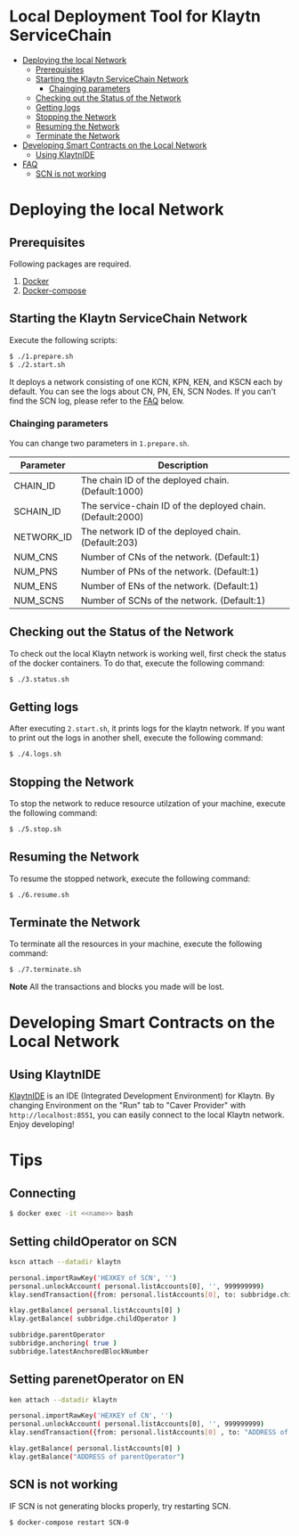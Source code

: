 # Local Deployment Tool for Klaytn ServiceChain

<!-- vim-markdown-toc GFM -->

* [Deploying the local Network](#deploying-the-local-network)
	* [Prerequisites](#prerequisites)
	* [Starting the Klaytn ServiceChain Network](#starting-the-klaytn-servicechain-network)
		* [Chainging parameters](#chainging-parameters)
	* [Checking out the Status of the Network](#checking-out-the-status-of-the-network)
	* [Getting logs](#getting-logs)
	* [Stopping the Network](#stopping-the-network)
	* [Resuming the Network](#resuming-the-network)
	* [Terminate the Network](#terminate-the-network)
* [Developing Smart Contracts on the Local Network](#developing-smart-contracts-on-the-local-network)
	* [Using KlaytnIDE](#using-klaytnide)
* [FAQ](#FAQ)
	* [SCN is not working](#SCN-is-not-working)

<!-- vim-markdown-toc -->

# Deploying the local Network

## Prerequisites
Following packages are required.

1. [Docker](https://docs.docker.com/get-docker/)
1. [Docker-compose](https://docs.docker.com/compose/install/)

## Starting the Klaytn ServiceChain Network
Execute the following scripts:

```bash
$ ./1.prepare.sh
$ ./2.start.sh
```

It deploys a network consisting of one KCN, KPN, KEN, and KSCN each by default. You can see the logs about CN, PN, EN, SCN Nodes. If you can't find the SCN log, please refer to the [FAQ](#FAQ) below.


### Chainging parameters
You can change two parameters in `1.prepare.sh`.

| Parameter | Description |
|---|---|
|CHAIN_ID| The chain ID of the deployed chain. (Default:1000) |
|SCHAIN_ID| The service-chain ID of the deployed chain. (Default:2000) |
|NETWORK_ID| The network ID of the deployed chain. (Default:203) |
|NUM_CNS| Number of CNs of the network. (Default:1) |
|NUM_PNS| Number of PNs of the network. (Default:1) |
|NUM_ENS| Number of ENs of the network. (Default:1) |
|NUM_SCNS| Number of SCNs of the network. (Default:1) |

## Checking out the Status of the Network
To check out the local Klaytn network is working well, first check the status of the docker containers. To do that, execute the following command:

```bash
$ ./3.status.sh
```

## Getting logs
After executing `2.start.sh`, it prints logs for the klaytn network.
If you want to print out the logs in another shell, execute the following command:

```bash
$ ./4.logs.sh
```

## Stopping the Network
To stop the network to reduce resource utilzation of your machine, execute the following command:

```bash
$ ./5.stop.sh
```

## Resuming the Network
To resume the stopped network, execute the following command:

```bash
$ ./6.resume.sh
```

## Terminate the Network
To terminate all the resources in your machine, execute the following command:

```bash
$ ./7.terminate.sh
```

**Note** All the transactions and blocks you made will be lost.

# Developing Smart Contracts on the Local Network

## Using KlaytnIDE
[KlaytnIDE](https://ide.klaytn.com) is an IDE (Integrated Development Environment) for Klaytn.
By changing Environment on the "Run" tab to "Caver Provider" with `http://localhost:8551`,
you can easily connect to the local Klaytn network. Enjoy developing!

# Tips

## Connecting 
```bash
$ docker exec -it <<name>> bash
```

## Setting childOperator on SCN 
```bash
kscn attach --datadir klaytn

personal.importRawKey('HEXKEY of SCN', '')
personal.unlockAccount( personal.listAccounts[0], '', 999999999)
klay.sendTransaction({from: personal.listAccounts[0], to: subbridge.childOperator, value: klay.toPeb(10000, 'KLAY')})

klay.getBalance( personal.listAccounts[0] )
klay.getBalance( subbridge.childOperator )

subbridge.parentOperator
subbridge.anchoring( true )
subbridge.latestAnchoredBlockNumber
```


## Setting parenetOperator on EN
```bash
ken attach --datadir klaytn

personal.importRawKey('HEXKEY of CN', '')
personal.unlockAccount( personal.listAccounts[0], '', 999999999)
klay.sendTransaction({from: personal.listAccounts[0] , to: "ADDRESS of parentOperator", value: klay.toPeb(10000, 'KLAY')})

klay.getBalance( personal.listAccounts[0] )
klay.getBalance("ADDRESS of parentOperator")
```


## SCN is not working
IF SCN is not generating blocks properly, try restarting SCN. 

```bash
$ docker-compose restart SCN-0
```
